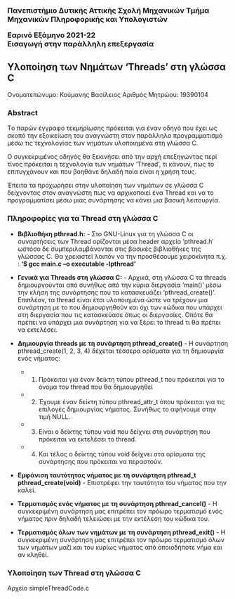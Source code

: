 
<h3> Πανεπιστήμιο Δυτικής Αττικής
Σχολή Μηχανικών
Τμήμα Μηχανικών Πληροφορικής και Υπολογιστών
  
Εαρινό Εξάμηνο 2021-22<br>
Εισαγωγή στην παράλληλη επεξεργασία </h3>

## **Υλοποίηση των Νημάτων ‘Threads’ στη γλώσσα C**

Ονοματεπώνυμο: Κούμανης  Βασίλειος
Αριθμός Μητρώου: 19390104


### Abstract
  
  Tο παρών έγγραφο τεκμηρίωσης πρόκειται
  για έναν οδηγό που έχει ως σκοπό την εξοικείωση του αναγνώστη στον παράλληλο προγραμματισμό
  μέσω τις τεχνολογίας των νημάτων υλοποιημένα στη γλώσσα C. 

  Ο συγκεκριμένος οδηγός θα ξεκινήσει από την αρχή επεξηγώντας περί τίνος πρόκειται η τεχνολογία των νημάτων ‘Thread’,
  τι κάνουν, πως το επιτυγχάνουν και που βοηθάνε δηλαδή ποία είναι η χρήση τους. 

  Έπειτα τα προχωρήσει στην υλοποίηση των νημάτων σε γλώσσα C
  δείχνοντας στον αναγνώστη πως να αρχικοποιεί ένα Thread και να το προγραμματίσει μέσω μιας συνάρτησης να κάνει μια βασική λειτουργία.


    
### Πληροφορίες για τα Thread στη γλώσσα C
     
   - **Βιβλιοθήκη pthread.h:**
    -  Στο GNU-Linux για τη γλώσσα C οι  συναρτήσεις των Thread ορίζονται μέσα 
       header αρχείο ‘pthread.h’ ωστόσο δε συμπεριλαμβάνονται στις βασικές βιβλιοθήκες της γλώσσας C.
       Θα χρειαστεί λοιπόν να την προσθέσουμε χειροκίνητα π.χ. : 
       **‘$ gcc main.c –o executable -lpthread’**   

 
   - **Γενικά για Threads στη γλώσσα C:**
    -  Αρχικά, στη γλώσσα C τα threads δημιουργούνται από συνήθως από την κύρια διεργασία ‘main()’
       μέσω την κλήση της συνάρτησης που τα κατασκευάζει ‘pthread_create()’.
       Επιπλέον, τα thread είναι έτσι υλοποιημένα ώστε να τρέχουν μια συνάρτηση με το που δημιουργηθούν
       και όχι των κώδικα που υπάρχει στη διεργασία που τις κατασκεύασε όπως οι διεργασίες.
       Οπότε θα πρέπει να υπάρχει μια συνάρτηση για να ξέρει το thread τι θα πρέπει να εκτελέσει.

   - **Δημιουργία threads με τη συνάρτηση pthread_create()**
    - Η συνάρτηση pthread_create(1, 2, 3, 4) δέχεται τέσσερα ορίσματα για τη δημιουργία ενός νήματος:
     - 1. Πρόκειται για έναν δείκτη τύπου pthread_t που πρόκειται για το όνομα του thread που θα δημιουργηθεί
     - 2. Έχουμε έναν δείκτη τύπου pthread_attr_t όπου πρόκειται για τις επιλογές δημιουργίας νήματος. Συνήθως το αφήνουμε στην τιμή NULL.
     - 3. Είναι ο δείκτης τύπου void που δείχνει στη συνάρτηση που πρόκειται να εκτελέσει το thread.
     - 4. Και τέλος ο δείκτης τύπου void δείχνει στα ορίσματα της συνάρτησης που πρόκειται να περαστούν.
   
   
   - **Εμφάνιση ταυτότητας νήματος με τη συνάρτηση  pthread_t pthread_create(void)** 
    - Επιστρέφει την ταυτότητα του νήματος που την καλεί.
  
   - **Τερματισμός ενός νήματος με τη συνάρτηση pthread_cancel()**
    - Η συγκεκριμένη συνάρτηση μας επιτρέπει τον πρόωρο τερματισμό ενός νήματος πριν δηλαδή τελειώσει με την εκτέλεση του κώδικα του.

   - **Τερματισμός όλων των νημάτων με τη συνάρτηση pthread_exit()**
    - Η συγκεκριμένη συνάρτηση μας επιτρέπει τον πρόωρο τερματισμό όλων των νημάτων μαζί και του κυρίως νήματος από οποιοδήποτε νήμα και αν κληθεί.    
      
  
      
### Υλοποίηση των Thread στη γλώσσα C
Αρχείο simpleThreadCode.c



